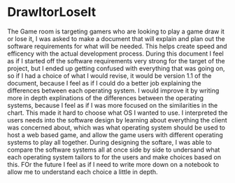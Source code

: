 # DrawItorLoseIt
The Game room is targeting gamers who are looking to play a game draw it or lose it, I was asked to make a document that will explain and plan out the software requirements for what will be needed. This helps create speed and efficency with the actual development process. During this document I feel as if I started off the software requirements very strong for the target of the project, but I ended up getting confused with everything that was going on, so if I had a choice of what I would revise, it would be version 1.1 of the document, because I feel as if I could do a better job explaining the differences between each operating system. I would improve it by writing more in depth explinations of the differences between the operating systems, because I feel as if I was more focused on the similarities in the chart. This made it hard to choose what OS I wanted to use. I interpreted the users needs into the software design by learning about everything the client was concerned about, which was what operating system should be used to host a web based game, and allow the game users with different operating systems to play all together. During designing the softare, I was able to compare the software systems all at once side by side to undersand what each operating system tailors to for the users and make choices based on this. FOr the future I feel as if I need to write more down on a notebook to allow me to understand each choice a little in depth. 
